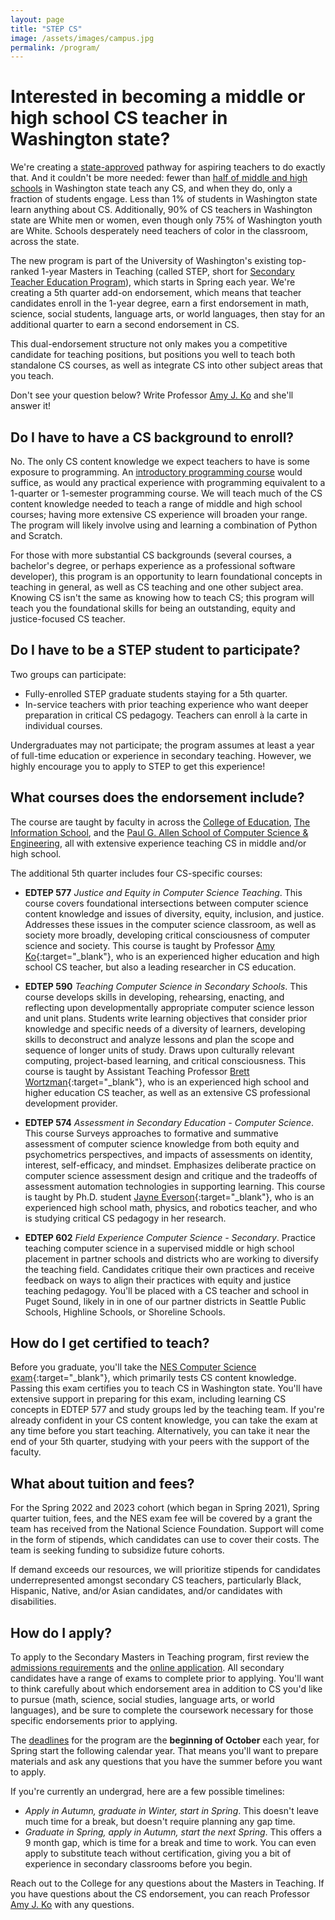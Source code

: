 ```yaml
---
layout: page
title: "STEP CS"
image: /assets/images/campus.jpg
permalink: /program/
---
```


# Interested in becoming a middle or high school CS teacher in Washington state?

We're creating a [state-approved](https://www.pesb.wa.gov/pathways/becoming-an-educator/find-an-endorsement-offering/) pathway for aspiring teachers to do exactly that. And it couldn't be more needed: fewer than [half of middle and high schools](https://www.csforallwa.org/for-all) in Washington state teach any CS, and when they do, only a fraction of students engage. Less than 1% of students in Washington state learn anything about CS. Additionally, 90% of CS teachers in Washington state are White men or women, even though only 75% of Washington youth are White. Schools desperately need teachers of color in the classroom, across the state.

The new program is part of the University of Washington's existing top-ranked 1-year Masters in Teaching (called STEP, short for [Secondary Teacher Education Program](https://education.uw.edu/programs/teacher/secondary)), which starts in Spring each year. We're creating a 5th quarter add-on endorsement, which means that teacher candidates enroll in the 1-year degree, earn a first endorsement in math, science, social students, language arts, or world languages, then stay for an additional quarter to earn a second endorsement in CS.

This dual-endorsement structure not only makes you a competitive candidate for teaching positions, but positions you well to teach both standalone CS courses, as well as integrate CS into other subject areas that you teach.

Don't see your question below? Write Professor [Amy J. Ko](mailto:ajko@uw.edu) and she'll answer it!

## Do I have to have a CS background to enroll?

No. The only CS content knowledge we expect teachers to have is some exposure to programming. An [introductory programming course](https://www.cs.washington.edu/academics/ugrad/nonmajor-options/intro-courses) would suffice, as would any practical experience with programming equivalent to a 1-quarter or 1-semester programming course. We will teach much of the CS content knowledge needed to teach a range of middle and high school courses; having more extensive CS experience will broaden your range. The program will likely involve using and learning a combination of Python and Scratch.

For those with more substantial CS backgrounds (several courses, a bachelor's degree, or perhaps experience as a professional software developer), this program is an opportunity to learn foundational concepts in teaching in general, as well as CS teaching and one other subject area. Knowing CS isn't the same as knowing how to teach CS; this program will teach you the foundational skills for being an outstanding, equity and justice-focused CS teacher.

## Do I have to be a STEP student to participate?

Two groups can participate:

* Fully-enrolled STEP graduate students staying for a 5th quarter.
* In-service teachers with prior teaching experience who want deeper preparation in critical CS pedagogy. Teachers can enroll à la carte in individual courses.

Undergraduates may not participate; the program assumes at least a year of full-time education or experience in secondary teaching. However, we highly encourage you to apply to STEP to get this experience!

## What courses does the endorsement include?

The course are taught by faculty in across the [College of Education](http://education.uw.edu), [The Information School](http://ischool.uw.edu), and the [Paul G. Allen School of Computer Science & Engineering](http://cs.washington.edu), all with extensive experience teaching CS in middle and/or high school.

The additional 5th quarter includes four CS-specific courses:

* **EDTEP 577** _Justice and Equity in Computer Science Teaching_. This course covers foundational intersections between computer science content knowledge and issues of diversity, equity, inclusion, and justice. Addresses these issues in the computer science classroom, as well as society more broadly, developing critical consciousness of computer science and society. This course is taught by Professor [Amy Ko](http://faculty.washington.edu/ajko/){:target="_blank"}, who is an experienced higher education and high school CS teacher, but also a leading researcher in CS education.

* **EDTEP 590** _Teaching Computer Science in Secondary Schools_. This course develops skills in developing, rehearsing, enacting, and reflecting upon developmentally appropriate computer science lesson and unit plans. Students write learning objectives that consider prior knowledge and specific needs of a diversity of learners, developing skills to deconstruct and analyze lessons and plan the scope and sequence of longer units of study. Draws upon culturally relevant computing, project-based learning, and critical consciousness. This course is taught by Assistant Teaching Professor [Brett Wortzman](https://homes.cs.washington.edu/~brettwo/){:target="_blank"}, who is an experienced high school and higher education CS teacher, as well as an extensive CS professional development provider.

* **EDTEP 574** _Assessment in Secondary Education - Computer Science_. This course Surveys approaches to formative and summative assessment of computer science knowledge from both equity and psychometrics perspectives, and impacts of assessments on identity, interest, self-efficacy, and mindset. Emphasizes deliberate practice on computer science assessment design and critique and the tradeoffs of assessment automation technologies in supporting learning. This course is taught by Ph.D. student [Jayne Everson](http://jayneeverson.com){:target="_blank"}, who is an experienced high school math, physics, and robotics teacher, and who is studying critical CS pedagogy in her research.

* **EDTEP 602** _Field Experience Computer Science - Secondary_. Practice teaching computer science in a supervised middle or high school placement in partner schools and districts who are working to diversify the teaching field. Candidates critique their own practices and receive feedback on ways to align their practices with equity and justice teaching pedagogy. You'll be placed with a CS teacher and school in Puget Sound, likely in in one of our partner districts in Seattle Public Schools, Highline Schools, or Shoreline Schools.

## How do I get certified to teach?

Before you graduate, you'll take the [NES Computer Science exam](https://www.nestest.com/TestView.aspx?f=HTML_FRAG/NT315_TestPage.html){:target="_blank"}, which primarily tests CS content knowledge. Passing this exam certifies you to teach CS in Washington state. You'll have extensive support in preparing for this exam, including learning CS concepts in EDTEP 577 and study groups led by the teaching team. If you're already confident in your CS content knowledge, you can take the exam at any time before you start teaching. Alternatively, you can take it near the end of your 5th quarter, studying with your peers with the support of the faculty.

## What about tuition and fees?

For the Spring 2022 and 2023 cohort (which began in Spring 2021), Spring quarter tuition, fees, and the NES exam fee will be covered by a grant the team has received from the National Science Foundation. Support will come in the form of stipends, which candidates can use to cover their costs. The team is seeking funding to subsidize future cohorts.

If demand exceeds our resources, we will prioritize stipends for candidates underrepresented amongst secondary CS teachers, particularly Black, Hispanic, Native, and/or Asian candidates, and/or candidates with disabilities.

## How do I apply?

To apply to the Secondary Masters in Teaching program, first review the [admissions requirements](https://education.uw.edu/programs/teacher/secondary/apply-now/application%20requirements) and the [online application](https://education.washington.edu/admissions/preparing-your-application-uw-college-education). All secondary candidates have a range of exams to complete prior to applying. You'll want to think carefully about which endorsement area in addition to CS you'd like to pursue (math, science, social studies, language arts, or world languages), and be sure to complete the coursework necessary for those specific endorsements prior to applying.

The [deadlines](https://education.uw.edu/admissions/deadlines?_ga=2.132379149.263362124.1621211241-27049089.1577997472) for the program are the **beginning of October** each year, for Spring start the following calendar year. That means you'll want to prepare materials and ask any questions that you have the summer before you want to apply.

If you're currently an undergrad, here are a few possible timelines:

* _Apply in Autumn, graduate in Winter, start in Spring_. This doesn't leave much time for a break, but doesn't require planning any gap time.
* _Graduate in Spring, apply in Autumn, start the next Spring_. This offers a 9 month gap, which is time for a break and time to work. You can even apply to substitute teach without certification, giving you a bit of experience in secondary classrooms before you begin.

Reach out to the College for any questions about the Masters in Teaching. If you have questions about the CS endorsement, you can reach Professor [Amy J. Ko](mailto:ajko@uw.edu) with any questions.